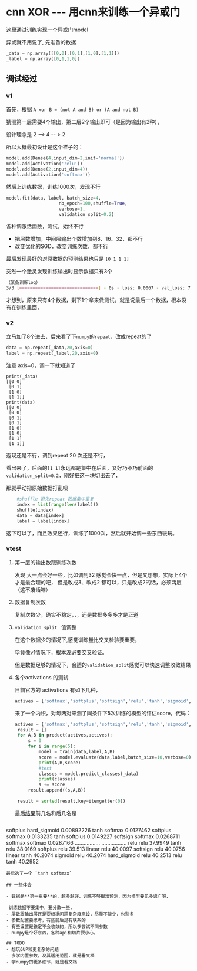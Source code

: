 # cnn XOR --- 用cnn来训练一个异或门

这里通过训练实现一个异或门model

异或就不用说了, 先准备的数据

```python
_data = np.array([[0,0],[0,1],[1,0],[1,1]])
_label = np.array([0,1,1,0])
```

## 调试经过

### v1
首先，根据 `A xor B = (not A and B) or (A and not B)`

猜测第一层需要4个输出，第二层2个输出即可（是因为输出有2种），

设计理念是 2 --> 4 -- > 2

所以大概最初设计是这个样子的： 

```python
model.add(Dense(4,input_dim=2,init='normal'))
model.add(Activation('relu'))
model.add(Dense(2,input_dim=4))
model.add(Activation('softmax'))
```

然后上训练数据，训练1000次，发现不行

```python
model.fit(data, label, batch_size=4,
                    nb_epoch=100,shuffle=True,
                    verbose=1,
                    validation_split=0.2)
```
各种调激活函数，测试，始终不行

 - 把层数增加，中间层输出个数增加到8、16、32，都不行
 - 改变优化的SGD，改变训练次数，都不行

最后发现最好的对原数据的预测结果也只是
`[0 1 1 1]`

突然一个激灵发现训练输出时显示数据只有3个

```bash
（某条训练log）
3/3 [==============================] - 0s - loss: 0.0067 - val_loss: 7.9206
```

才想到，原来只有4个数据，剩下1个拿来做测试。就是说最后一个数据，根本没有在训练里面，

### v2

立马加了8个进去，后来看了下`numpy`的`repeat`，改成repeat的了

```python
data = np.repeat(_data,20,axis=0)
label = np.repeat(_label,20,axis=0)
```
注意 axis=0，调一下就知道了

```
print(_data)
[[0 0]
 [0 1]
 [1 0]
 [1 1]]
print(data)
[[0 0]
 [0 0]
 [0 1]
 [0 1]
 [1 0]
 [1 0]
 [1 1]
 [1 1]]
```
返现还是不行，调到repeat 20 次还是不行，

看出来了，后面的`[1 1]`永远都是集中在后面，又好巧不巧前面的`validation_split=0.2`，刚好把这一块切出去了，

那就手动把原始数据打乱呗

```python
    #shuffle 避免repeat 数据集中重复
    index = list(range(len(label)))
    shuffle(index)
    data = data[index]
    label = label[index]
```

这下可以了，而且效果还行，训练了1000次，然后就开始调一些东西玩玩。

### vtest

1. 第一层的输出数跟训练次数

   发现 大一点会好一些，比如调到32 感觉会快一点，但是又想想，实际上4个才是最合理的吧，
   但是改成3、改成2 都可以，只是改成2的话，必须两层（这不废话嘛）
   
2. 数据复制次数
   
   复制次数少，确实不稳定，，，还是数据多多多才是正道

3. `validation_split ` 值调整

    在这个数据少的情况下,感觉训练量比交叉检验要重要，
    
    毕竟像[v1](#v1)情况下，根本没必要交叉验证。
    
    但是数据足够的情况下，合适的`validation_split`感觉可以快速调整收敛结果 

4. 各个activations 的测试

	目前官方的  activations 有如下几种，
	
	```python 
   actives = ['softmax','softplus','softsign','relu','tanh','sigmoid','hard_sigmoid','linear']
   ```
   来了一个内积，对每两对来测了同条件下5次训练的模型的评估score，代码：
   
   ```python
   actives = ['softmax','softplus','softsign','relu','tanh','sigmoid','hard_sigmoid','linear']
    result = []
    for A,B in product(actives,actives):
        s = 0
        for i in range(5):
            model = train(data,label,A,B)
            score = model.evaluate(data,label,batch_size=10,verbose=0)
            print(A,B,score)
            #test
            classes = model.predict_classes(_data)
            print(classes)
            s += score
        result.append((s,A,B))
    
    result = sorted(result,key=itemgetter(0))
   ```
   
   最后[结果](./result.sort)前几名和后几名是
   
   ```
softplus hard_sigmoid 0.00892226
tanh softmax 0.0127462
softplus softmax 0.0133235
tanh softplus 0.0149227
softsign softmax 0.0268711
softmax softmax 0.0287166
.................
.................
relu relu 37.9949
tanh relu 38.0169
softplus relu 39.513
linear relu 40.0097
softsign relu 40.0756
linear tanh 40.2074
sigmoid relu 40.2074
hard_sigmoid relu 40.2513
relu tanh 40.2952
   ```
   最后选了一个 `tanh softmax`
   
## 一些体会

  - 数据是**第一重要**的，越多越好，训练不够很难预测，因为模型要见多识广呀，
      
    训练数据不要集中，要分散一些，
  - 层数跟输出层还是要根据问题复杂度来设，尽量不能少，也别多
  - 参数配置要思考，有些前后是有联系的
  - 有些设置是铁定不会收敛的，所以多尝试不同参数
  - numpy是个好东西，各种api和切片要小心。

## TODO
  - 想玩GUP和更复杂的问题
  - 多学内置参数，及其适用范围，就是看文档
  - 学numpy的更多细节，就是看文档
